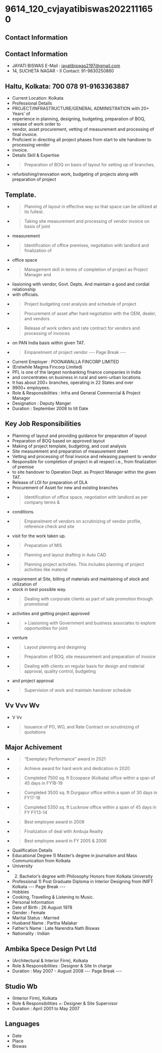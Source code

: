 # 9614_120_cvjayatibiswas2022111650

## Contact Information



## Contact Information

* JAYATI BISWAS E-Mail : jayatibiswas2197@qmail.com
* 14, SUCHETA NAGAR - II Contact: 91-9830250860


## Haltu, Kolkata: 700 078 91-9163363887

* Current Location: Kolkata
* Professional Details
* PROJECT/INFRASTRUCTURE/GENERAL ADMINISTRATION with 20+ Years’ of
* experience in planning, designing, budgeting, preparation of BOQ, release of work order to
* vendor, asset procurement, vetting of measurement and processing of final invoice.
* Proficient in directing all project phases from start to site handover to processing vendor
* invoice.
* Details Skill & Expertise
* > Preparation of BOQ on basis of layout for setting up of branches,
* refurbishing/renovation work, budgeting of projects along with preparation of project


## Template.

* > Planning of layout in effective way so that space can be utilized at its fullest.
* > Taking site measurement and processing of vendor invoice on basis of joint
* measurement
* > Identification of office premises, negotiation with landlord and finalization of
* office space
* > Management skill in terms of completion of project as Project Manager and
* liasioning with vendor, Govt. Depts. And maintain a good and cordial relationship
* with officials.
* > Project budgeting cost analysis and schedule of project
* > Procurement of asset after hard negotiation with the OEM, dealer, and vendors
* > Release of work orders and rate contract for vendors and processing of invoices
* on PAN India basis within given TAT.
* > Empanelment of project vendor
--- Page Break ---
* Current Employer : POONAWALLA FINCORP LIMITED
* (Erstwhile Magma Fincorp Limited)
* PFL is one of the largest nonbanking finance companies in India
* and concentrates on business in rural and semi-urban locations.
* It has about 200+ branches, operating in 22 States and over
* 9900+ employees.
* Role & Responsibilities : Infra and General Commercial & Project Manager
* Designation : Deputy Manger
* Duration : September 2008 to till Date


## Key Job Responsibilities

* Planning of layout and providing guidance for preparation of layout
* Preparation of BOQ based on approved layout
* Making of project template, budgeting, and cost analysis
* Site measurement and preparation of measurement sheet
* Vetting and processing of final invoice and releasing payment to vendor
* Responsible for completion of project in all respect i.e., from finalization of premise
* to site handover to Operation Dept. as Project Manager within the given TAT.
* Release of LOI for preparation of DLA
* Procurement of Asset for new and existing branches
* > Identification of office space, negotiation with landlord as per company terms &
* conditions.
* > Empanelment of vendors on scrutinizing of vendor profile, reference check and site
* visit for the work taken up.
* > Preparation of MIS
* > Planning and layout drafting in Auto CAD
* > Planning project activities. This includes planning of project activities like material
* requirement at Site, billing of materials and maintaining of stock and utilization of
* stock in best possible way.
* > Dealing with corporate clients as part of sale promotion through promotional
* activities and getting project approved
* >» Liasioning with Government and business associates to explore opportunities for joint
* venture
* > Layout planning and designing
* > Preparation of BOQ, site measurement and preparation of invoice
* > Dealing with clients on regular basis for design and material approval, quality control, budgeting
* and project approval
* > Supervision of work and maintain handover schedule


## Vv Vvv Wv

* V Vv
* > Issuance of PO, WO, and Rate Contract on scrutinizing of quotations


## Major Achivement

* > “Exemplary Performance” award in 2021
* > Achieve award for hard work and dedication in 2020
* > Completed 7500 sq. ft Ecospace (Kolkata) office within a span of 45 days in FY18-19
* > Completed 3500 sq. ft Durgapur office within a span of 30 days in FY17-18
* > Completed 5350 sq. ft Lucknow office within a span of 45 days in FY FY13-14
* > Best employee award in 2008
* > Finalization of deal with Ambuja Reality
* > Best employee award in FY 2005 & 2006
* Qualification Details
* Educational Degree 1) Master’s degree in journalism and Mass Communication from Kolkata
* University
* 2) Bachelor’s degree with Philosophy Honors from Kolkata University
* Professional 1) Post Graduate Diploma in Interior Designing from INIFT Kolkata
--- Page Break ---
* Hobbies
* Cooking, Travelling & Listening to Music.
* Personal Information
* Date of Birth : 26 August 1978
* Gender : Female
* Marital Status : Married
* Husband Name : Partha Malakar
* Father’s Name : Late Narendra Nath Biswas
* Nationality : Indian


## Ambika Spece Design Pvt Ltd

* (Architectural & Interior Firm), Kolkata
* Role & Responsibilities : Designer & Site In charge
* Duration : May 2007 - August 2008
--- Page Break ---


## Studio Wb

* (Interior Firm), Kolkata
* Role & Responsibilities +: Designer & Site Supervisor
* Duration : April 2001 to May 2007


## Languages

* Date
* Place
* Biswas

